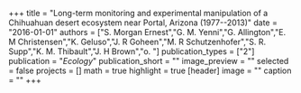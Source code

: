 +++
title = "Long-term monitoring and experimental manipulation of a Chihuahuan desert ecosystem near Portal, Arizona (1977--2013)"
date = "2016-01-01"
authors = ["S. Morgan Ernest","G. M. Yenni","G. Allington","E. M Christensen","K. Geluso","J. R Goheen","M. R Schutzenhofer","S. R. Supp","K. M. Thibault","J. H Brown","o. "]
publication_types = ["2"]
publication = "_Ecology_"
publication_short = ""
image_preview = ""
selected = false
projects = []
math = true
highlight = true
[header]
image = ""
caption = ""
+++

